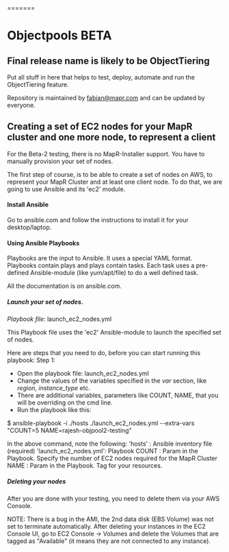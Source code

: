 =======
# Objectpools BETA

## Final release name is likely to be ObjectTiering

Put all stuff in here that helps to test, deploy, automate and run the ObjectTiering feature.

Repository is maintained by fabian@mapr.com and can be updated by everyone.

## Creating a set of EC2 nodes for your MapR cluster and one more node, to represent a client 

For the Beta-2 testing, there is no MapR-Installer support. You have to manually provision your 
set of nodes.

The first step of course, is to be able to create a set of nodes on AWS, to represent your MapR Cluster
and at least one client node. To do that, we are going to use Ansible and its 'ec2' module.

#### Install Ansible

Go to ansible.com and follow the instructions to install it for your desktop/laptop.

#### Using Ansible Playbooks

Playbooks are the input to Ansible. It uses a special YAML format. Playbooks contain plays and plays 
contain tasks. Each task uses a pre-defined Ansible-module (like yum/apt/file) to do a well defined
task. 

All the documentation is on ansible.com.

##### Launch your set of nodes.

*Playbook file*: launch_ec2_nodes.yml

This Playbook file uses the 'ec2' Ansible-module to launch the specified set of nodes. 

Here are steps that you need to do, before you can start running this playbook:
Step 1:
* Open the playbook file: launch_ec2_nodes.yml 
* Change the values of the variables specified in the *var* section, like  *region*, *instance_type* etc.
* There are additional variables, parameters like COUNT, NAME, that you will be overriding on the cmd line.
* Run the playbook like this:

$ ansible-playbook -i ./hosts ./launch_ec2_nodes.yml --extra-vars "COUNT=5 NAME=rajesh-objpool2-testing"

In the above command, note the following:
'hosts' : Ansible inventory file (required)
'launch_ec2_nodes.yml': Playbook 
 COUNT : Param in the Playbook. Specify the number of EC2 nodes required for the MapR Cluster
 NAME  : Param in the Playbook. Tag for your resources.

##### Deleting your nodes

After you are done with your testing, you need to delete them via your AWS Console. 

NOTE: There is a bug in the AMI, the 2nd data disk (EBS Volume) was not set to terminate automatically.
After deleting your instances in the EC2 Console UI, go to EC2 Console -> Volumes and delete the Volumes
that are tagged as "Available" (it means they are not connected to any instance).



